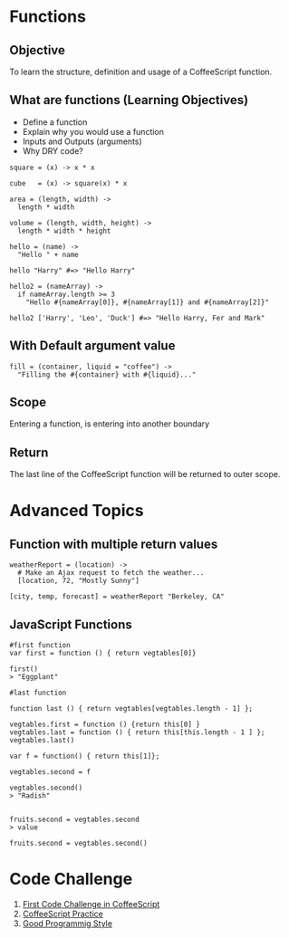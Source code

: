# Functions

## Objective

To learn the structure, definition and usage of a CoffeeScript function.

## What are functions (Learning Objectives)

- Define a function
- Explain why you would use a function
- Inputs and Outputs (arguments)
- Why DRY code?

```
square = (x) -> x * x

cube   = (x) -> square(x) * x

area = (length, width) ->
  length * width

volume = (length, width, height) ->
  length * width * height

hello = (name) ->
  "Hello " + name

hello "Harry" #=> "Hello Harry"

hello2 = (nameArray) ->
  if nameArray.length >= 3
    "Hello #{nameArray[0]}, #{nameArray[1]} and #{nameArray[2]}"

hello2 ['Harry', 'Leo', 'Duck'] #=> "Hello Harry, Fer and Mark"
```

## With Default argument value

```
fill = (container, liquid = "coffee") ->
  "Filling the #{container} with #{liquid}..."
```

## Scope

Entering a function, is entering into another boundary

## Return

The last line of the CoffeeScript function will be returned to outer scope.

# Advanced Topics

## Function with multiple return values

```
weatherReport = (location) ->
  # Make an Ajax request to fetch the weather...
  [location, 72, "Mostly Sunny"]

[city, temp, forecast] = weatherReport "Berkeley, CA"
```

## JavaScript Functions

```
#first function
var first = function () { return vegtables[0]}

first()
> "Eggplant" 

#last function

function last () { return vegtables[vegtables.length - 1] };

vegtables.first = function () {return this[0] }
vegtables.last = function () { return this[this.length - 1 ] };
vegtables.last()

var f = function() { return this[1]};

vegtables.second = f

vegtables.second()
> "Radish"


fruits.second = vegtables.second
> value

fruits.second = vegtables.second()
```

# Code Challenge

1. [First Code Challenge in CoffeeScript](https://github.com/annieccheung/wdi3-hk-code-challenge)
2. [CoffeeScript Practice](https://gist.github.com/bridgpal/c2fbca5182b4d5e53caa)
3. [Good Programmig Style](http://www.cprogramming.com/tutorial/style.html)